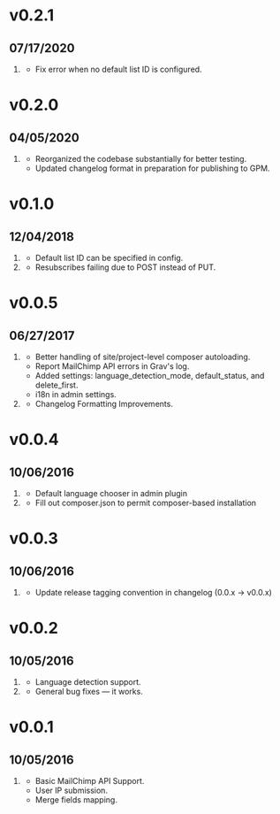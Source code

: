 # v0.2.1

## 07/17/2020
1. [](#bugfix)
   - Fix error when no default list ID is configured.

# v0.2.0

## 04/05/2020

1. [](#improved)
   - Reorganized the codebase substantially for better testing.
   - Updated changelog format in preparation for publishing to GPM.

# v0.1.0

## 12/04/2018

1. [](#new)
   - Default list ID can be specified in config.
1. [](#bugfix)
   - Resubscribes failing due to POST instead of PUT.

# v0.0.5

## 06/27/2017

1. [](#new)
   - Better handling of site/project-level composer autoloading.
   - Report MailChimp API errors in Grav's log.
   - Added settings: language_detection_mode, default_status, and delete_first.
   - i18n in admin settings.
1. [](#improved)
   - Changelog Formatting Improvements.

# v0.0.4

## 10/06/2016

1. [](#new)
   - Default language chooser in admin plugin
1. [](#improved)
   - Fill out composer.json to permit composer-based installation

# v0.0.3

## 10/06/2016

1. [](#improved)
   - Update release tagging convention in changelog (0.0.x -> v0.0.x)

# v0.0.2

## 10/05/2016

1. [](#new)
   - Language detection support.
1. [](#bugfix)
   - General bug fixes — it works.

# v0.0.1

## 10/05/2016

1. [](#new)
   - Basic MailChimp API Support.
   - User IP submission.
   - Merge fields mapping.
